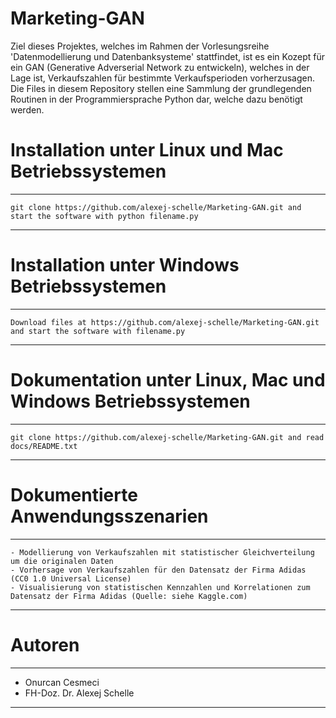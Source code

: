 # Marketing-GAN
Ziel dieses Projektes, welches im Rahmen der Vorlesungsreihe 'Datenmodellierung und Datenbanksysteme' stattfindet, ist es ein Kozept für ein GAN (Generative Adverserial Network zu entwickeln), welches in der Lage ist, Verkaufszahlen für bestimmte Verkaufsperioden vorherzusagen. Die Files in diesem Repository stellen eine Sammlung der grundlegenden Routinen in der Programmiersprache Python dar, welche dazu benötigt werden.

# Installation unter Linux und Mac Betriebssystemen
*********************************************************************************************************************
    git clone https://github.com/alexej-schelle/Marketing-GAN.git and start the software with python filename.py
*********************************************************************************************************************

# Installation unter Windows Betriebssystemen
*********************************************************************************************************************
    Download files at https://github.com/alexej-schelle/Marketing-GAN.git and start the software with filename.py
*********************************************************************************************************************

# Dokumentation unter Linux, Mac und Windows Betriebssystemen
*********************************************************************************************************************
    git clone https://github.com/alexej-schelle/Marketing-GAN.git and read docs/README.txt
*********************************************************************************************************************

# Dokumentierte Anwendungsszenarien
*********************************************************************************************************************

    - Modellierung von Verkaufszahlen mit statistischer Gleichverteilung um die originalen Daten
    - Vorhersage von Verkaufszahlen für den Datensatz der Firma Adidas (CC0 1.0 Universal License)
    - Visualisierung von statistischen Kennzahlen und Korrelationen zum Datensatz der Firma Adidas (Quelle: siehe Kaggle.com)
    
*********************************************************************************************************************

# Autoren

*********************************************************************************************************************

- Onurcan Cesmeci
- FH-Doz. Dr. Alexej Schelle

*********************************************************************************************************************


